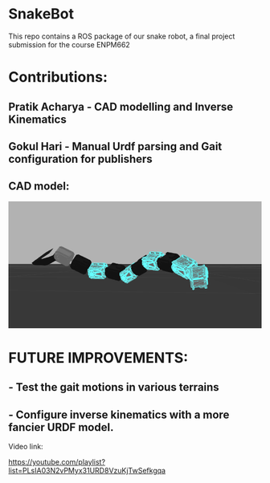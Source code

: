 # SnakeBot

This repo contains a ROS package of our snake robot, a final project submission for the course ENPM662

# Contributions:
## Pratik Acharya - CAD modelling and Inverse Kinematics  
## Gokul Hari - Manual Urdf parsing and Gait configuration for publishers


## CAD model:
![## New CAD model:](./addons/newcad.png)


# FUTURE IMPROVEMENTS:

## - Test the gait motions in various terrains 
## - Configure inverse kinematics with a more fancier URDF model.

Video link:

https://youtube.com/playlist?list=PLsIA03N2vPMyx31URD8VzuKjTwSefkgqa
